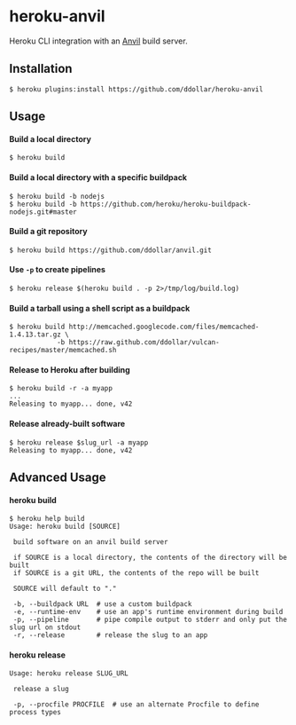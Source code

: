 # heroku-anvil

Heroku CLI integration with an [Anvil](https://github.com/ddollar/anvil) build server.

## Installation

    $ heroku plugins:install https://github.com/ddollar/heroku-anvil

## Usage

#### Build a local directory

    $ heroku build

#### Build a local directory with a specific buildpack
    $ heroku build -b nodejs
    $ heroku build -b https://github.com/heroku/heroku-buildpack-nodejs.git#master

#### Build a git repository

    $ heroku build https://github.com/ddollar/anvil.git

#### Use `-p` to create pipelines

    $ heroku release $(heroku build . -p 2>/tmp/log/build.log)

#### Build a tarball using a shell script as a buildpack

    $ heroku build http://memcached.googlecode.com/files/memcached-1.4.13.tar.gz \
                -b https://raw.github.com/ddollar/vulcan-recipes/master/memcached.sh

#### Release to Heroku after building

    $ heroku build -r -a myapp
    ...
    Releasing to myapp... done, v42

#### Release already-built software

    $ heroku release $slug_url -a myapp
    Releasing to myapp... done, v42

## Advanced Usage

#### heroku build

    $ heroku help build
    Usage: heroku build [SOURCE]

     build software on an anvil build server

     if SOURCE is a local directory, the contents of the directory will be built
     if SOURCE is a git URL, the contents of the repo will be built

     SOURCE will default to "."

     -b, --buildpack URL  # use a custom buildpack
     -e, --runtime-env    # use an app's runtime environment during build
     -p, --pipeline       # pipe compile output to stderr and only put the slug url on stdout
     -r, --release        # release the slug to an app

#### heroku release

    Usage: heroku release SLUG_URL

     release a slug

     -p, --procfile PROCFILE  # use an alternate Procfile to define process types
